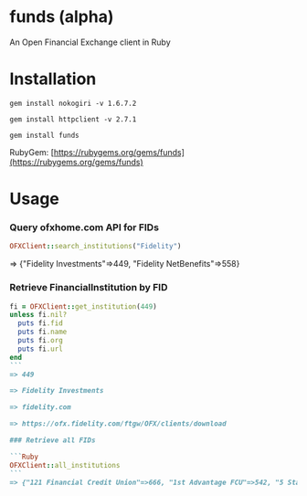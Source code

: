 # funds (alpha)

An Open Financial Exchange client in Ruby

# Installation

`gem install nokogiri -v 1.6.7.2`

`gem install httpclient -v 2.7.1`

`gem install funds`

RubyGem: [https://rubygems.org/gems/funds](https://rubygems.org/gems/funds)

# Usage

### Query ofxhome.com API for FIDs

```Ruby
OFXClient::search_institutions("Fidelity")
```
=> {"Fidelity Investments"=>449, "Fidelity NetBenefits"=>558}

### Retrieve FinancialInstitution by FID

````Ruby
fi = OFXClient::get_institution(449)
unless fi.nil?
  puts fi.fid
  puts fi.name
  puts fi.org
  puts fi.url
end
```
=> 449

=> Fidelity Investments

=> fidelity.com

=> https://ofx.fidelity.com/ftgw/OFX/clients/download

### Retrieve all FIDs

```Ruby
OFXClient::all_institutions
```
=> {"121 Financial Credit Union"=>666, "1st Advantage FCU"=>542, "5 Star Bank"=>774, ... , "Zions Bank"=>630, "zWachovia"=>452}

